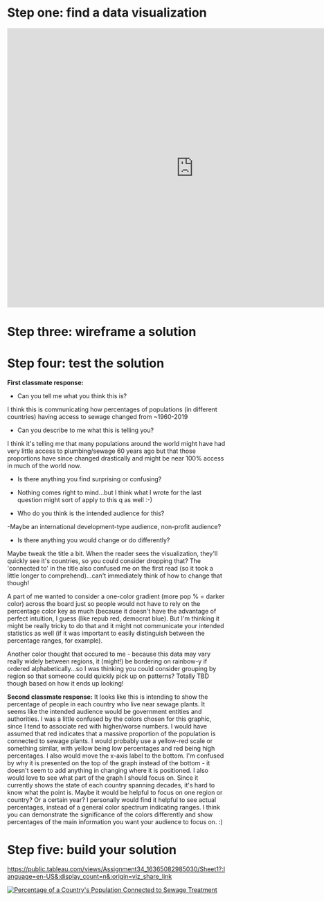 # Step one: find a data visualization
<iframe src="https://data.oecd.org/chart/6w7I" width="860" height="645" style="border: 0" mozallowfullscreen="true" webkitallowfullscreen="true" allowfullscreen="true"><a href="https://data.oecd.org/chart/6w7I" target="_blank">OECD Chart: Wastewater treatment, Total, Percentage, Annual, 1960 – 2019</a></iframe>

# Step three: wireframe a solution
<div class="flourish-embed flourish-heatmap" data-src="visualisation/7780398"><script src="https://public.flourish.studio/resources/embed.js"></script></div>

# Step four: test the solution
**First classmate response:**
- Can you tell me what you think this is?

I think this is communicating how percentages of populations (in different countries) having access to sewage changed from ~1960-2019

- Can you describe to me what this is telling you?

I think it's telling me that many populations around the world might have had very little access to plumbing/sewage 60 years ago but that those proportions have since changed drastically and might be near 100% access in much of the world now.

- Is there anything you find surprising or confusing?

- Nothing comes right to mind...but I think what I wrote for the last question might sort of apply to this q as well :-)

- Who do you think is the intended audience for this?

-Maybe an international development-type audience, non-profit audience?

- Is there anything you would change or do differently?

Maybe tweak the title a bit. When the reader sees the visualization, they'll quickly see it's countries, so you could consider dropping that? The 'connected to' in the title also confused me on the first read (so it took a little longer to comprehend)...can't immediately think of how to change that though!

A part of me wanted to consider a one-color gradient (more pop % = darker color) across the board just so people would not have to rely on the percentage color key as much (because it doesn't have the advantage of perfect intuition, I guess (like repub red, democrat blue). But I'm thinking it might be really tricky to do that and it might not communicate your intended statistics as well (if it was important to easily distinguish between the percentage ranges, for example).

Another color thought that occured to me - because this data may vary really widely between regions, it (might!) be bordering on rainbow-y if ordered alphabetically...so I was thinking you could consider grouping by region so that someone could quickly pick up on patterns? Totally TBD though based on how it ends up looking!

**Second classmate response:**
It looks like this is intending to show the percentage of people in each country who live near sewage plants. It seems like the intended audience would be government entities and authorities. I was a little confused by the colors chosen for this graphic, since I tend to associate red with higher/worse numbers. I would have assumed that red indicates that a massive proportion of the population is connected to sewage plants. I would probably use a yellow-red scale or something similar, with yellow being low percentages and red being high percentages. I also would move the x-axis label to the bottom. I'm confused by why it is presented on the top of the graph instead of the bottom - it doesn't seem to add anything in changing where it is positioned. I also would love to see what part of the graph I should focus on. Since it currently shows the state of each country spanning decades, it's hard to know what the point is. Maybe it would be helpful to focus on one region or country? Or a certain year? I personally would find it helpful to see actual percentages, instead of a general color spectrum indicating ranges. I think you can demonstrate the significance of the colors differently and show percentages of the main information you want your audience to focus on. :)

# Step five: build your solution
https://public.tableau.com/views/Assignment34_16365082985030/Sheet1?:language=en-US&:display_count=n&:origin=viz_share_link

<div class='tableauPlaceholder' id='viz1636510353303' style='position: relative'><noscript><a href='#'><img alt='Percentage of a Country&#39;s Population Connected to Sewage Treatment ' src='https:&#47;&#47;public.tableau.com&#47;static&#47;images&#47;As&#47;Assignment34_16365082985030&#47;Sheet1&#47;1_rss.png' style='border: none' /></a></noscript><object class='tableauViz'  style='display:none;'><param name='host_url' value='https%3A%2F%2Fpublic.tableau.com%2F' /> <param name='embed_code_version' value='3' /> <param name='site_root' value='' /><param name='name' value='Assignment34_16365082985030&#47;Sheet1' /><param name='tabs' value='no' /><param name='toolbar' value='yes' /><param name='static_image' value='https:&#47;&#47;public.tableau.com&#47;static&#47;images&#47;As&#47;Assignment34_16365082985030&#47;Sheet1&#47;1.png' /> <param name='animate_transition' value='yes' /><param name='display_static_image' value='yes' /><param name='display_spinner' value='yes' /><param name='display_overlay' value='yes' /><param name='display_count' value='yes' /><param name='language' value='en-US' /></object></div>                <script type='text/javascript'>                    var divElement = document.getElementById('viz1636510353303');                    var vizElement = divElement.getElementsByTagName('object')[0];                    vizElement.style.width='100%';vizElement.style.height=(divElement.offsetWidth*0.75)+'px';                    var scriptElement = document.createElement('script');                    scriptElement.src = 'https://public.tableau.com/javascripts/api/viz_v1.js';                    vizElement.parentNode.insertBefore(scriptElement, vizElement);                </script>


